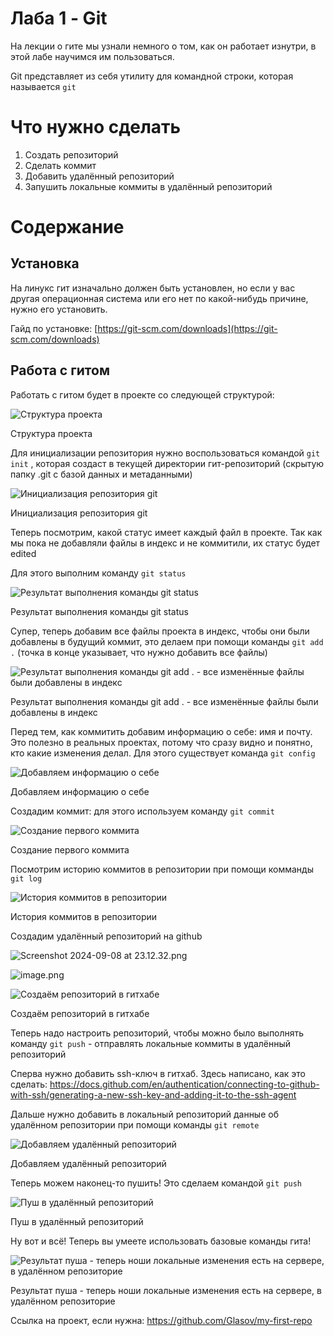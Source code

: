 # Лаба 1 - Git

На лекции о гите мы узнали немного о том, как он работает изнутри, в этой лабе научимся им пользоваться.

Git представляет из себя утилиту для командной строки, которая называется `git`

# Что нужно сделать

1. Создать репозиторий
2. Сделать коммит
3. Добавить удалённый репозиторий
4. Запушить локальные коммиты в удалённый репозиторий

# Содержание

## Установка

На линукс гит изначально должен быть установлен, но если у вас другая операционная система или его нет по какой-нибудь причине, нужно его установить.

Гайд по установке: [https://git-scm.com/downloads](https://git-scm.com/downloads)

## Работа с гитом

Работать с гитом будет в проекте со следующей структурой:

![Структура проекта](./images/image.png)

Структура проекта

Для инициализации репозитория нужно воспользоваться командой `git init` , которая создаст в текущей директории гит-репозиторий (скрытую папку .git с базой данных и метаданными)

![Инициализация репозитория git](./images/image%201.png)

Инициализация репозитория git

Теперь посмотрим, какой статус имеет каждый файл в проекте. Так как мы пока не добавляли файлы в индекс и не коммитили, их статус будет edited

Для этого выполним команду `git status`

![Результат выполнения команды git status](./images/image%202.png)

Результат выполнения команды git status

Супер, теперь добавим все файлы проекта в индекс, чтобы они были добавлены в будущий коммит, это делаем при помощи команды `git add .` (точка в конце указывает, что нужно добавить все файлы)

![Результат выполнения команды git add . - все изменённые файлы были добавлены в индекс](./images/image%203.png)

Результат выполнения команды git add . - все изменённые файлы были добавлены в индекс

Перед тем, как коммитить добавим информацию о себе: имя и почту. Это полезно в реальных проектах, потому что сразу видно и понятно, кто какие изменения делал. Для этого существует команда `git config` 

![Добавляем информацию о себе](./images/image%204.png)

Добавляем информацию о себе

Создадим коммит: для этого используем команду `git commit` 

![Создание первого коммита](./images/image%205.png)

Создание первого коммита

Посмотрим историю коммитов в репозитории при помощи комманды `git log` 

![История коммитов в репозитории](./images/image%206.png)

История коммитов в репозитории

Создадим удалённый репозиторий на github

![Screenshot 2024-09-08 at 23.12.32.png](./images/Screenshot_2024-09-08_at_23.12.32.png)

![image.png](./images/image%207.png)

![Создаём репозиторий в гитхабе](./images/image%208.png)

Создаём репозиторий в гитхабе

Теперь надо настроить репозиторий, чтобы можно было выполнять команду `git push`  - отправлять локальные коммиты в удалённый репозиторий

Сперва нужно добавить ssh-ключ в гитхаб. Здесь написано, как это сделать: https://docs.github.com/en/authentication/connecting-to-github-with-ssh/generating-a-new-ssh-key-and-adding-it-to-the-ssh-agent

Дальше нужно добавить в локальный репозиторий данные об удалённом репозитории при помощи команды `git remote` 

![Добавляем удалённый репозиторий](./images/image%209.png)

Добавляем удалённый репозиторий

Теперь можем наконец-то пушить! Это сделаем командой `git push` 

![Пуш в удалённый репозиторий](./images/image%2010.png)

Пуш в удалённый репозиторий

Ну вот и всё! Теперь вы умеете использовать базовые команды гита!

![Результат пуша - теперь ноши локальные изменения есть на сервере, в удалённом репозиторие](./images/image%2011.png)

Результат пуша - теперь ноши локальные изменения есть на сервере, в удалённом репозиторие

Ссылка на проект, если нужна: https://github.com/Glasov/my-first-repo
